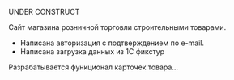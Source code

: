 UNDER CONSTRUCT

Сайт магазина розничной торговли строительными товарами.

- Написана авторизация с подтверждением по e-mail.
- Написана загрузка данных из 1С фикстур

Разрабатывается функционал карточек товара...